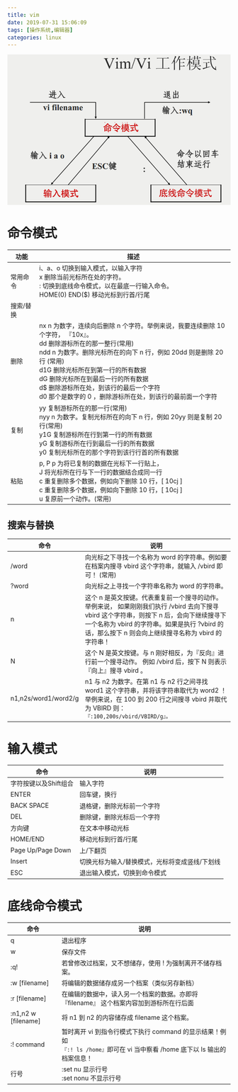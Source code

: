 ```yaml
---
title: vim
date: 2019-07-31 15:06:09
tags: [操作系统,编辑器]
categories: linux
---
```


![1564556925963](vim/1564556925963.png)

<!--more-->

# 命令模式

| 功能      | 描述                                                         |
| --------- | ------------------------------------------------------------ |
| 常用命令  | i、a、o	                  切换到输入模式，以输入字符<br/>x	                             删除当前光标所在处的字符。<br/>:	                              切换到底线命令模式，以在最底一行输入命令。<br/>HOME(0)   END($)	移动光标到行首/行尾 |
| 搜索/替换 |                                                              |
| 删除      | nx	          n 为数字，连续向后删除 n 个字符。举例来说，我要连续删除 10 个字符， 『10x』。<br/>dd	          删除游标所在的那一整行(常用)<br/>ndd	        n 为数字。删除光标所在的向下 n 行，例如 20dd 则是删除 20 行 (常用)<br/>d1G	        删除光标所在到第一行的所有数据<br/>dG	          删除光标所在到最后一行的所有数据<br/>d$	           删除游标所在处，到该行的最后一个字符<br/>d0	           那个是数字的 0 ，删除游标所在处，到该行的最前面一个字符 |
| 复制      | yy	                   复制游标所在的那一行(常用)<br/>nyy	n              为数字。复制光标所在的向下 n 行，例如 20yy 则是复制 20 行(常用)<br/>y1G	                复制游标所在行到第一行的所有数据<br/>yG	                  复制游标所在行到最后一行的所有数据<br/>y0	                   复制光标所在的那个字符到该行行首的所有数据 |
| 粘贴      | p, P	                 p 为将已复制的数据在光标下一行贴上，<br/>J	                       将光标所在行与下一行的数据结合成同一行<br/>c	                      重复删除多个数据，例如向下删除 10 行，[ 10cj ]<br/>c	                      重复删除多个数据，例如向下删除 10 行，[ 10cj ]<br/>u	                      复原前一个动作。(常用) |

## 搜索与替换

| 命令                 | 说明                                                         |
| -------------------- | ------------------------------------------------------------ |
| /word                | 向光标之下寻找一个名称为 word 的字符串。例如要在档案内搜寻 vbird 这个字符串，就输入 /vbird 即可！ (常用) |
| ?word                | 向光标之上寻找一个字符串名称为 word 的字符串。               |
| n                    | 这个 n 是英文按键。代表重复前一个搜寻的动作。举例来说， 如果刚刚我们执行 /vbird 去向下搜寻 vbird 这个字符串，则按下 n 后，会向下继续搜寻下一个名称为 vbird 的字符串。如果是执行 ?vbird 的话，那么按下 n 则会向上继续搜寻名称为 vbird 的字符串！ |
| N                    | 这个 N 是英文按键。与 n 刚好相反，为『反向』进行前一个搜寻动作。 例如 /vbird 后，按下 N 则表示『向上』搜寻 vbird 。 |
| n1,n2s/word1/word2/g | n1 与 n2 为数字。在第 n1 与 n2 行之间寻找 word1 这个字符串，并将该字符串取代为 word2 ！举例来说，在 100 到 200 行之间搜寻 vbird 并取代为 VBIRD 则：<br>`『:100,200s/vbird/VBIRD/g』。` |

# 输入模式

| 命令                  | 说明                                           |
| --------------------- | ---------------------------------------------- |
| 字符按键以及Shift组合 | 输入字符                                       |
| ENTER                 | 回车键，换行                                   |
| BACK SPACE            | 退格键，删除光标前一个字符                     |
| DEL                   | 删除键，删除光标后一个字符                     |
| 方向键                | 在文本中移动光标                               |
| HOME/END              | 移动光标到行首/行尾                            |
| Page Up/Page Down     | 上/下翻页                                      |
| Insert                | 切换光标为输入/替换模式，光标将变成竖线/下划线 |
| ESC                   | 退出输入模式，切换到命令模式                   |

# 底线命令模式

| 命令                | 说明                                                         |
| ------------------- | ------------------------------------------------------------ |
| q                   | 退出程序                                                     |
| w                   | 保存文件                                                     |
| :q!                 | 若曾修改过档案，又不想储存，使用 ! 为强制离开不储存档案。    |
| :w [filename]       | 将编辑的数据储存成另一个档案（类似另存新档）                 |
| :r [filename]       | 在编辑的数据中，读入另一个档案的数据。亦即将 『filename』 这个档案内容加到游标所在行后面 |
| :n1,n2 w [filename] | 将 n1 到 n2 的内容储存成 filename 这个档案。                 |
| :! command          | 暂时离开 vi 到指令行模式下执行 command 的显示结果！例如<br>`『:! ls /home』`即可在 vi 当中察看 /home 底下以 ls 输出的档案信息！ |
| 行号                | :set nu           显示行号<br>:set nonu      不显示行号      |

